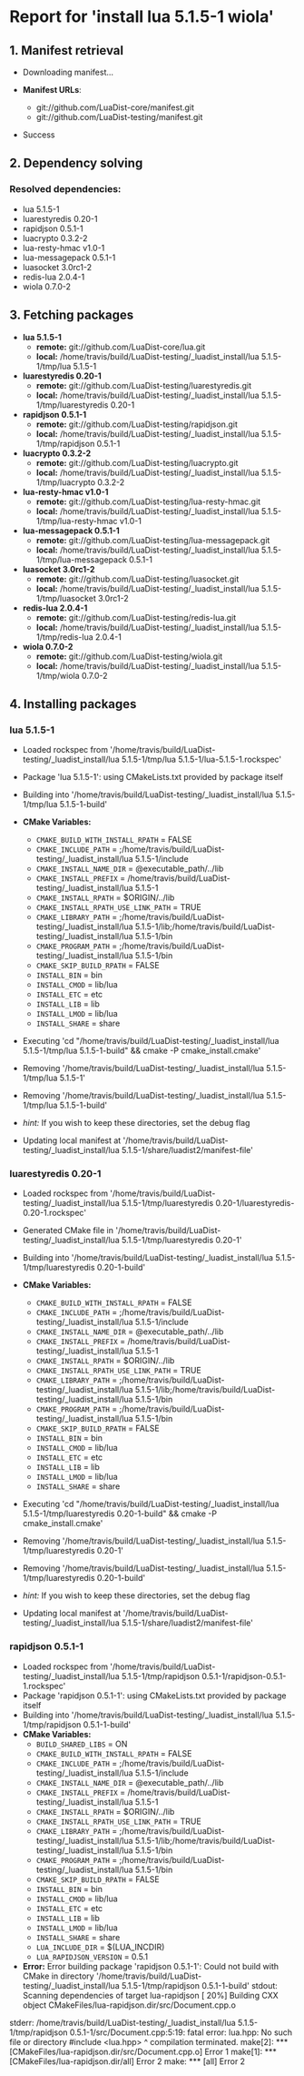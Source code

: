 # Report for 'install lua 5.1.5-1 wiola'


## 1. Manifest retrieval

- Downloading manifest...

- **Manifest URLs**:
    - git://github.com/LuaDist-core/manifest.git
    - git://github.com/LuaDist-testing/manifest.git
- Success

## 2. Dependency solving


### Resolved dependencies:
- lua 5.1.5-1
- luarestyredis 0.20-1
- rapidjson 0.5.1-1
- luacrypto 0.3.2-2
- lua-resty-hmac v1.0-1
- lua-messagepack 0.5.1-1
- luasocket 3.0rc1-2
- redis-lua 2.0.4-1
- wiola 0.7.0-2

## 3. Fetching packages

- **lua 5.1.5-1**
    - **remote:** git://github.com/LuaDist-core/lua.git
    - **local:** /home/travis/build/LuaDist-testing/_luadist_install/lua 5.1.5-1/tmp/lua 5.1.5-1
- **luarestyredis 0.20-1**
    - **remote:** git://github.com/LuaDist-testing/luarestyredis.git
    - **local:** /home/travis/build/LuaDist-testing/_luadist_install/lua 5.1.5-1/tmp/luarestyredis 0.20-1
- **rapidjson 0.5.1-1**
    - **remote:** git://github.com/LuaDist-testing/rapidjson.git
    - **local:** /home/travis/build/LuaDist-testing/_luadist_install/lua 5.1.5-1/tmp/rapidjson 0.5.1-1
- **luacrypto 0.3.2-2**
    - **remote:** git://github.com/LuaDist-testing/luacrypto.git
    - **local:** /home/travis/build/LuaDist-testing/_luadist_install/lua 5.1.5-1/tmp/luacrypto 0.3.2-2
- **lua-resty-hmac v1.0-1**
    - **remote:** git://github.com/LuaDist-testing/lua-resty-hmac.git
    - **local:** /home/travis/build/LuaDist-testing/_luadist_install/lua 5.1.5-1/tmp/lua-resty-hmac v1.0-1
- **lua-messagepack 0.5.1-1**
    - **remote:** git://github.com/LuaDist-testing/lua-messagepack.git
    - **local:** /home/travis/build/LuaDist-testing/_luadist_install/lua 5.1.5-1/tmp/lua-messagepack 0.5.1-1
- **luasocket 3.0rc1-2**
    - **remote:** git://github.com/LuaDist-testing/luasocket.git
    - **local:** /home/travis/build/LuaDist-testing/_luadist_install/lua 5.1.5-1/tmp/luasocket 3.0rc1-2
- **redis-lua 2.0.4-1**
    - **remote:** git://github.com/LuaDist-testing/redis-lua.git
    - **local:** /home/travis/build/LuaDist-testing/_luadist_install/lua 5.1.5-1/tmp/redis-lua 2.0.4-1
- **wiola 0.7.0-2**
    - **remote:** git://github.com/LuaDist-testing/wiola.git
    - **local:** /home/travis/build/LuaDist-testing/_luadist_install/lua 5.1.5-1/tmp/wiola 0.7.0-2

## 4. Installing packages


### lua 5.1.5-1
- Loaded rockspec from '/home/travis/build/LuaDist-testing/_luadist_install/lua 5.1.5-1/tmp/lua 5.1.5-1/lua-5.1.5-1.rockspec'
- Package 'lua 5.1.5-1': using CMakeLists.txt provided by package itself
- Building into '/home/travis/build/LuaDist-testing/_luadist_install/lua 5.1.5-1/tmp/lua 5.1.5-1-build'
- **CMake Variables:**
    - `CMAKE_BUILD_WITH_INSTALL_RPATH` = FALSE
    - `CMAKE_INCLUDE_PATH` = ;/home/travis/build/LuaDist-testing/_luadist_install/lua 5.1.5-1/include
    - `CMAKE_INSTALL_NAME_DIR` = @executable_path/../lib
    - `CMAKE_INSTALL_PREFIX` = /home/travis/build/LuaDist-testing/_luadist_install/lua 5.1.5-1
    - `CMAKE_INSTALL_RPATH` = $ORIGIN/../lib
    - `CMAKE_INSTALL_RPATH_USE_LINK_PATH` = TRUE
    - `CMAKE_LIBRARY_PATH` = ;/home/travis/build/LuaDist-testing/_luadist_install/lua 5.1.5-1/lib;/home/travis/build/LuaDist-testing/_luadist_install/lua 5.1.5-1/bin
    - `CMAKE_PROGRAM_PATH` = ;/home/travis/build/LuaDist-testing/_luadist_install/lua 5.1.5-1/bin
    - `CMAKE_SKIP_BUILD_RPATH` = FALSE
    - `INSTALL_BIN` = bin
    - `INSTALL_CMOD` = lib/lua
    - `INSTALL_ETC` = etc
    - `INSTALL_LIB` = lib
    - `INSTALL_LMOD` = lib/lua
    - `INSTALL_SHARE` = share
- Executing 'cd "/home/travis/build/LuaDist-testing/_luadist_install/lua 5.1.5-1/tmp/lua 5.1.5-1-build" && cmake -P cmake_install.cmake'
- Removing '/home/travis/build/LuaDist-testing/_luadist_install/lua 5.1.5-1/tmp/lua 5.1.5-1'
- Removing '/home/travis/build/LuaDist-testing/_luadist_install/lua 5.1.5-1/tmp/lua 5.1.5-1-build'

- *hint:* If you wish to keep these directories, set the debug flag
- Updating local manifest at '/home/travis/build/LuaDist-testing/_luadist_install/lua 5.1.5-1/share/luadist2/manifest-file'

### luarestyredis 0.20-1
- Loaded rockspec from '/home/travis/build/LuaDist-testing/_luadist_install/lua 5.1.5-1/tmp/luarestyredis 0.20-1/luarestyredis-0.20-1.rockspec'
- Generated CMake file in '/home/travis/build/LuaDist-testing/_luadist_install/lua 5.1.5-1/tmp/luarestyredis 0.20-1'
- Building into '/home/travis/build/LuaDist-testing/_luadist_install/lua 5.1.5-1/tmp/luarestyredis 0.20-1-build'
- **CMake Variables:**
    - `CMAKE_BUILD_WITH_INSTALL_RPATH` = FALSE
    - `CMAKE_INCLUDE_PATH` = ;/home/travis/build/LuaDist-testing/_luadist_install/lua 5.1.5-1/include
    - `CMAKE_INSTALL_NAME_DIR` = @executable_path/../lib
    - `CMAKE_INSTALL_PREFIX` = /home/travis/build/LuaDist-testing/_luadist_install/lua 5.1.5-1
    - `CMAKE_INSTALL_RPATH` = $ORIGIN/../lib
    - `CMAKE_INSTALL_RPATH_USE_LINK_PATH` = TRUE
    - `CMAKE_LIBRARY_PATH` = ;/home/travis/build/LuaDist-testing/_luadist_install/lua 5.1.5-1/lib;/home/travis/build/LuaDist-testing/_luadist_install/lua 5.1.5-1/bin
    - `CMAKE_PROGRAM_PATH` = ;/home/travis/build/LuaDist-testing/_luadist_install/lua 5.1.5-1/bin
    - `CMAKE_SKIP_BUILD_RPATH` = FALSE
    - `INSTALL_BIN` = bin
    - `INSTALL_CMOD` = lib/lua
    - `INSTALL_ETC` = etc
    - `INSTALL_LIB` = lib
    - `INSTALL_LMOD` = lib/lua
    - `INSTALL_SHARE` = share
- Executing 'cd "/home/travis/build/LuaDist-testing/_luadist_install/lua 5.1.5-1/tmp/luarestyredis 0.20-1-build" && cmake -P cmake_install.cmake'
- Removing '/home/travis/build/LuaDist-testing/_luadist_install/lua 5.1.5-1/tmp/luarestyredis 0.20-1'
- Removing '/home/travis/build/LuaDist-testing/_luadist_install/lua 5.1.5-1/tmp/luarestyredis 0.20-1-build'

- *hint:* If you wish to keep these directories, set the debug flag
- Updating local manifest at '/home/travis/build/LuaDist-testing/_luadist_install/lua 5.1.5-1/share/luadist2/manifest-file'

### rapidjson 0.5.1-1
- Loaded rockspec from '/home/travis/build/LuaDist-testing/_luadist_install/lua 5.1.5-1/tmp/rapidjson 0.5.1-1/rapidjson-0.5.1-1.rockspec'
- Package 'rapidjson 0.5.1-1': using CMakeLists.txt provided by package itself
- Building into '/home/travis/build/LuaDist-testing/_luadist_install/lua 5.1.5-1/tmp/rapidjson 0.5.1-1-build'
- **CMake Variables:**
    - `BUILD_SHARED_LIBS` = ON
    - `CMAKE_BUILD_WITH_INSTALL_RPATH` = FALSE
    - `CMAKE_INCLUDE_PATH` = ;/home/travis/build/LuaDist-testing/_luadist_install/lua 5.1.5-1/include
    - `CMAKE_INSTALL_NAME_DIR` = @executable_path/../lib
    - `CMAKE_INSTALL_PREFIX` = /home/travis/build/LuaDist-testing/_luadist_install/lua 5.1.5-1
    - `CMAKE_INSTALL_RPATH` = $ORIGIN/../lib
    - `CMAKE_INSTALL_RPATH_USE_LINK_PATH` = TRUE
    - `CMAKE_LIBRARY_PATH` = ;/home/travis/build/LuaDist-testing/_luadist_install/lua 5.1.5-1/lib;/home/travis/build/LuaDist-testing/_luadist_install/lua 5.1.5-1/bin
    - `CMAKE_PROGRAM_PATH` = ;/home/travis/build/LuaDist-testing/_luadist_install/lua 5.1.5-1/bin
    - `CMAKE_SKIP_BUILD_RPATH` = FALSE
    - `INSTALL_BIN` = bin
    - `INSTALL_CMOD` = lib/lua
    - `INSTALL_ETC` = etc
    - `INSTALL_LIB` = lib
    - `INSTALL_LMOD` = lib/lua
    - `INSTALL_SHARE` = share
    - `LUA_INCLUDE_DIR` = $(LUA_INCDIR)
    - `LUA_RAPIDJSON_VERSION` = 0.5.1
- **Error:** Error building package 'rapidjson 0.5.1-1': Could not build with CMake in directory '/home/travis/build/LuaDist-testing/_luadist_install/lua 5.1.5-1/tmp/rapidjson 0.5.1-1-build'
stdout:
Scanning dependencies of target lua-rapidjson
[ 20%] Building CXX object CMakeFiles/lua-rapidjson.dir/src/Document.cpp.o

stderr:
/home/travis/build/LuaDist-testing/_luadist_install/lua 5.1.5-1/tmp/rapidjson 0.5.1-1/src/Document.cpp:5:19: fatal error: lua.hpp: No such file or directory
 #include <lua.hpp>
                   ^
compilation terminated.
make[2]: *** [CMakeFiles/lua-rapidjson.dir/src/Document.cpp.o] Error 1
make[1]: *** [CMakeFiles/lua-rapidjson.dir/all] Error 2
make: *** [all] Error 2

